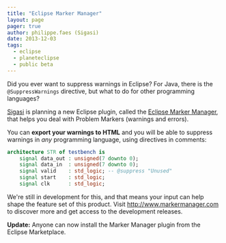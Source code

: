 ```yaml
---
title: "Eclipse Marker Manager"
layout: page 
pager: true
author: philippe.faes (Sigasi)
date: 2013-12-03
tags: 
  - eclipse
  - planeteclipse
  - public beta
---
```

Did you ever want to suppress warnings in Eclipse? For Java, there is the `@SuppressWarnings` directive, but what to do for other programming languages?

[Sigasi](http://www.sigasi.com) is planning a new Eclipse plugin, called the [Eclipse Marker Manager](http://www.markermanager.com), that helps you deal with Problem Markers (warnings and errors). 

You can **export your warnings to HTML** and you will be able to suppress warnings in _any_ programming language, using directives in comments:

```vhdl
architecture STR of testbench is
	signal data_out : unsigned(7 downto 0);
	signal data_in  : unsigned(7 downto 0);
	signal valid    : std_logic; -- @suppress "Unused"
	signal start    : std_logic;
	signal clk      : std_logic;
```

We're still in development for this, and that means your input can help shape the feature set of this product. Visit <http://www.markermanager.com> to discover more and get access to the development releases.


**Update:** Anyone can now install the Marker Manager plugin from the Eclipse Marketplace.

